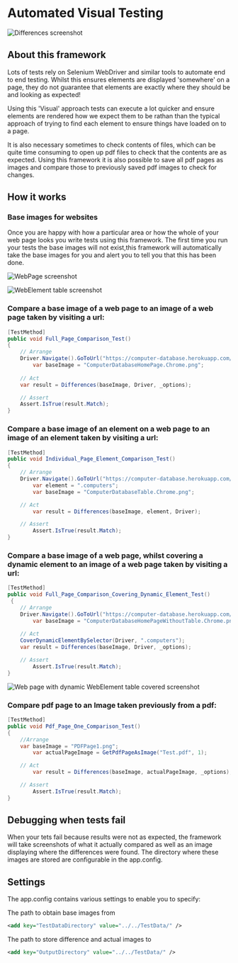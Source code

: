 # Automated Visual Testing

![Differences screenshot](https://github.com/vivrichards600/AutomatedVisualTesting/blob/master/AutomatedVisualTesting/TestData/diff.png "Chrome Differences Screenshot")

## About this framework

Lots of tests rely on Selenium WebDriver and similar tools to automate end to end testing. Whilst this ensures elements are displayed 'somewhere' on a page, they do not guarantee that elements are exactly where they should be and looking as expected! 

Using this 'Visual' approach tests can execute a lot quicker and ensure elements are rendered how we expect them to be rathan than the typical approach of trying to find each element to ensure things have loaded on to a page.

It is also necessary sometimes to check contents of files, which can be quite time consuming to open up pdf files to check that the contents are as expected. Using this framework it is also possible to save all pdf pages as images and compare those to previously saved pdf images to check for changes.

## How it works 

### Base images for websites
Once you are happy with how a particular area or how the whole of your web page looks you write tests using this framework. The first time you run your tests the base images will not exist,this framework will automatically take the base images for you and alert you to tell you that this has been done.

![WebPage screenshot](https://github.com/vivrichards600/AutomatedVisualTesting/blob/master/AutomatedVisualTesting/TestData/HomePage.png "Web Page Screenshot")

![WebElement table screenshot](https://github.com/vivrichards600/AutomatedVisualTesting/blob/master/AutomatedVisualTesting/TestData/TableElement.png "Element Screenshot")

### Compare a base image of a web page to an image of a web page taken by visiting a url:

``` c#
[TestMethod]
public void Full_Page_Comparison_Test()
{
	// Arrange
	Driver.Navigate().GoToUrl("https://computer-database.herokuapp.com/computers");
    	var baseImage = "ComputerDatabaseHomePage.Chrome.png";
    	
	// Act
	var result = Differences(baseImage, Driver, _options);

	// Assert
	Assert.IsTrue(result.Match);
}
```

### Compare a base image of an element on a web page to an image of an element taken by visiting a url:

``` c#
[TestMethod]
public void Individual_Page_Element_Comparison_Test()
{
	// Arrange
	Driver.Navigate().GoToUrl("https://computer-database.herokuapp.com/computers");
    	var element = ".computers";
    	var baseImage = "ComputerDatabaseTable.Chrome.png";

	// Act
    	var result = Differences(baseImage, element, Driver);

	// Assert
    	Assert.IsTrue(result.Match);
}
```

### Compare a base image of a web page, whilst covering a dynamic element to an image of a web page taken by visiting a url:

``` c#
[TestMethod]
public void Full_Page_Comparison_Covering_Dynamic_Element_Test()
 {
	// Arrange
	Driver.Navigate().GoToUrl("https://computer-database.herokuapp.com/computers");
    	var baseImage = "ComputerDatabaseHomePageWithoutTable.Chrome.png";
    	
	// Act
	CoverDynamicElementBySelector(Driver, ".computers");
	var result = Differences(baseImage, Driver, _options);

	// Assert
    	Assert.IsTrue(result.Match);
}
```

![Web page with dynamic WebElement table covered screenshot](https://github.com/vivrichards600/AutomatedVisualTesting/blob/master/AutomatedVisualTesting/TestData/HomePageCoveringDynamicElement.png "Element Screenshot")

### Compare pdf page to an Image taken previously from a pdf:

``` c#
[TestMethod]
public void Pdf_Page_One_Comparison_Test()
{
	//Arrange
  	var baseImage = "PDFPage1.png";
    	var actualPageImage = GetPdfPageAsImage("Test.pdf", 1);

	// Act
    	var result = Differences(baseImage, actualPageImage, _options);

	// Assert
    	Assert.IsTrue(result.Match);
}
```
## Debugging when tests fail

When your tets fail because results were not as expected, the framework will take screenshots of what it actually compared as well as an image displaying where the differences were found. The directory where these images are stored are configurable in the app.config. 

## Settings
The app.config contains various settings to enable you to specify:


The path to obtain base images from
``` xml
<add key="TestDataDirectory" value="../../TestData/" />
```

The path to store difference and actual images to
``` xml
<add key="OutputDirectory" value="../../TestData/" />
```   
